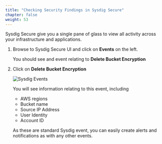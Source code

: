 ```yaml
---
title: "Checking Security Findings in Sysdig Secure"
chapter: false
weight: 53
---
```


Sysdig Secure give you a single pane of glass to view all activity across your infrastructure and applications.

1. Browse to Sysdig Secure UI and click on **Events** on the left.

    You should see and event relating to **Delete Bucket Encryption**

2. Click on **Delete Bucket Encryption**

    ![Sysdig Events](/images/cloudtrail_event03.png)

    You will see information relating to this event, including

     - AWS regions
     - Bucket name
     - Source IP Address
     - User Identity
     - Account ID

    As these are standard Sysdig event, you can easily create alerts and notifications as with any other events.
